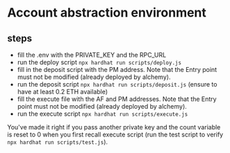 # Account abstraction environment

## steps

- fill the .env with the PRIVATE_KEY and the RPC_URL
- run the deploy script `npx hardhat run scripts/deploy.js`
- fill in the deposit script with the PM address. Note that the Entry point must not be modified (already deployed by alchemy).
- run the deposit script `npx hardhat run scripts/deposit.js` (ensure to have at least 0.2 ETH available)
- fill the execute file with the AF and PM addresses. Note that the Entry point must not be modified (already deployed by alchemy).
- run the execute script `npx hardhat run scripts/execute.js`

You've made it right if you pass another private key and the count variable is reset to 0 when you first recall execute script (run the test script to verify `npx hardhat run scripts/test.js`). 